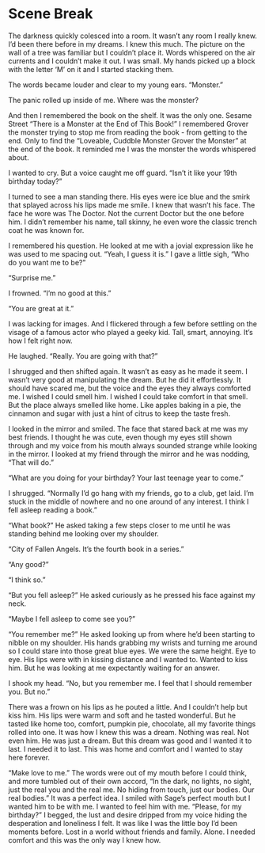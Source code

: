#  Scene Break

The darkness quickly colesced into a room. It wasn’t any room I really knew. I’d
been there before in my dreams. I knew this much. The picture on the wall of a
tree was familiar but I couldn’t place it. Words whispered on the air currents
and I couldn’t make it out. I was small. My hands picked up a block with the
letter ‘M’ on it and I started stacking them.

The words became louder and clear to my young ears. “Monster.”

The panic rolled up inside of me. Where was the monster?

And then I remembered the book on the shelf. It was the only one. Sesame Street
“There is a Monster at the End of This Book!” I remembered Grover the monster
trying to stop me from reading the book - from getting to the end. Only to find
the “Loveable, Cuddble Monster Grover the Monster” at the end of the book. It
reminded me I was the monster the words whispered about.

I wanted to cry. But a voice caught me off guard. “Isn’t it like your 19th
birthday today?”

I turned to see a man standing there. His eyes were ice blue and the smirk that
splayed across his lips made me smile. I knew that wasn’t his face. The face he
wore was The Doctor. Not the current Doctor but the one before him. I didn’t
remember his name, tall skinny, he even wore the classic trench coat he was
known for.

I remembered his question. He looked at me with a jovial expression like he was
used to me spacing out. “Yeah, I guess it is.” I gave a little sigh, “Who do you
want me to be?”

“Surprise me.”

I frowned. “I’m no good at this.”

“You are great at it.”

I was lacking for images. And I flickered through a few before settling on the
visage of a famous actor who played a geeky kid. Tall, smart, annoying. It’s how
I felt right now.

He laughed. “Really. You are going with that?”

I shrugged and then shifted again. It wasn’t as easy as he made it seem. I
wasn’t very good at manipulating the dream. But he did it effortlessly. It
should have scared me, but the voice and the eyes they always comforted me. I
wished I could smell him. I wished I could take comfort in that smell. But the
place always smelled like home. Like apples baking in a pie, the cinnamon and
sugar with just a hint of citrus to keep the taste fresh.

I looked in the mirror and smiled. The face that stared back at me was my best
friends. I thought he was cute, even though my eyes still shown through and my
voice from his mouth always sounded strange while looking in the mirror. I
looked at my friend through the mirror and he was nodding, “That will do.”

“What are you doing for your birthday? Your last teenage year to come.”

I shrugged. “Normally I’d go hang with my friends, go to a club, get laid. I’m
stuck in the middle of nowhere and no one around of any interest. I think I fell
asleep reading a book.”

“What book?” He asked taking a few steps closer to me until he was standing
behind me looking over my shoulder.

“City of Fallen Angels. It’s the fourth book in a series.”

“Any good?”

“I think so.”

“But you fell asleep?” He asked curiously as he pressed his face against my
neck.

“Maybe I fell asleep to come see you?”

“You remember me?” He asked looking up from where he’d been starting to nibble
on my shoulder. His hands grabbing my wrists and turning me around so I could
stare into those great blue eyes. We were the same height. Eye to eye. His lips
were with in kissing distance and I wanted to. Wanted to kiss him. But he was
looking at me expectantly waiting for an answer.

I shook my head. “No, but you remember me. I feel that I should remember you.
But no.”

There was a frown on his lips as he pouted a little. And I couldn’t help but
kiss him. His lips were warm and soft and he tasted wonderful. But he tasted
like home too, comfort, pumpkin pie, chocolate, all my favorite things rolled
into one. It was how I knew this was a dream. Nothing was real. Not even him. He
was just a dream. But this dream was good and I wanted it to last. I needed it
to last. This was home and comfort and I wanted to stay here forever.

“Make love to me.” The words were out of my mouth before I could think, and more
tumbled out of their own accord, “In the dark, no lights, no sight, just the
real you and the real me. No hiding from touch, just our bodies. Our real
bodies.” It was a perfect idea. I smiled with Sage’s perfect mouth but I wanted
him to be with me. I wanted to feel him with me. “Please, for my birthday?” I
begged, the lust and desire dripped from my voice hiding the desperation and
loneliness I felt. It was like I was the little boy I’d been moments before.
Lost in a world without friends and family. Alone. I needed comfort and this was
the only way I knew how.

